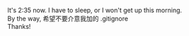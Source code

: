 It's 2:35 now. I have to sleep, or I won't get up this morning.\
By the way, 希望不要介意我加的 .gitignore\
Thanks!